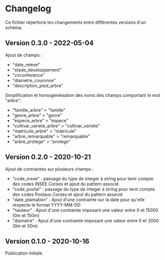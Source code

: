 # Changelog

Ce fichier répertorie les changements entre différentes versions d'un schéma.


## Version 0.3.0 - 2022-05-04

Ajout de champs : 
- "date_releve"
- "stade_developpement"
- "circonference"
- "diametre_couronne"
- "description_pied_arbre"

Simplification et homogénéisation des noms des champs comportant le mot "arbre":
- "famille_arbre" > "famille"
- "genre_arbre" > "genre"
- "espece_arbre" > "espece"
- "cultivar_variete_arbre" > "cultivar_variete"
- "matricule_arbre" > "matricule"
- "arbre_remarquable" > "remarquable"
- "arbre_protege" > "protege"

## Version 0.2.0 - 2020-10-21

Ajout de contraintes sur plusieurs champs : 
- "code_insee" : passage du type de integer à string pour tenir compte des codes INSEE Corses et ajout du pattern associé
- "code_postal" : passage du type de integer à string pour tenir compte des codes Postaux Corses et ajout du pattern associé
- "date_plantation" : Ajout d'une contrainte sur la date pour qu'elle respecte le format YYYY-MM-DD
- "hauteur" : Ajout d'une contrainte imposant une valeur entre 0 et 15000 (0m et 150m)
- "diametre" : Ajout d'une contrainte imposant une valeur entre 0 et 3000 (0m et 30m)

## Version 0.1.0 - 2020-10-16

Publication initiale.